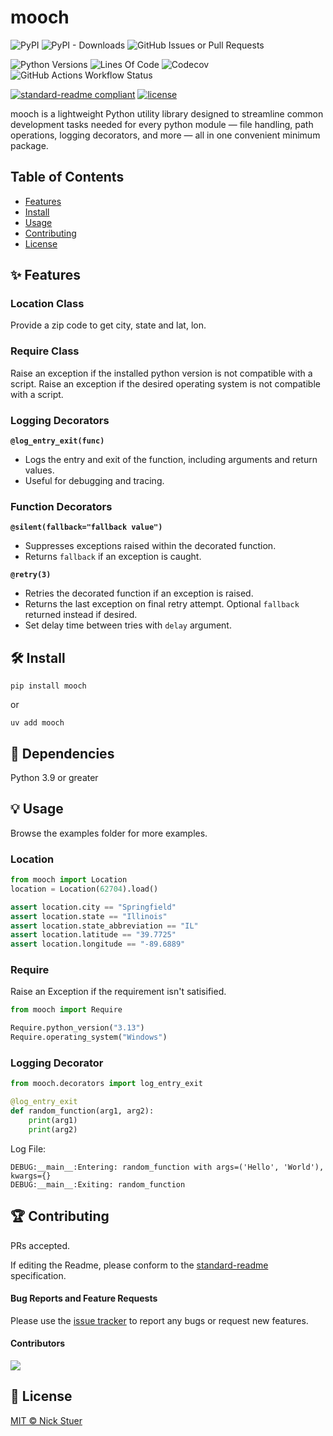 # mooch

![PyPI](https://img.shields.io/pypi/v/mooch?label=mooch)
![PyPI - Downloads](https://img.shields.io/pypi/dm/mooch)
<img alt="GitHub Issues or Pull Requests" src="https://img.shields.io/github/issues/nickstuer/mooch">

![Python Versions](https://img.shields.io/badge/python-3.9+-blue?logo=python)
![Lines Of Code](https://tokei.rs/b1/github/nickstuer/mooch)
![Codecov](https://img.shields.io/codecov/c/github/nickstuer/mooch)
![GitHub Actions Workflow Status](https://img.shields.io/github/actions/workflow/status/nickstuer/mooch/run_tests.yml)

[![standard-readme compliant](https://img.shields.io/badge/readme%20style-standard-brightgreen.svg?style=flat-square)](https://github.com/RichardLitt/standard-readme)
[![license](https://img.shields.io/github/license/nickstuer/mooch.svg)](LICENSE)

mooch is a lightweight Python utility library designed to streamline common development tasks needed for every python module — file handling, path operations, logging decorators, and more — all in one convenient minimum package.

## Table of Contents

- [Features](https://github.com/nickstuer/mooch?tab=readme-ov-file#-features)
- [Install](https://github.com/nickstuer/mooch?tab=readme-ov-file#-install)
- [Usage](https://github.com/nickstuer/mooch?tab=readme-ov-file#-usage)
- [Contributing](https://github.com/nickstuer/mooch?tab=readme-ov-file#-contributing)
- [License](https://github.com/nickstuer/mooch?tab=readme-ov-file#-license)

## ✨ Features

### Location Class
Provide a zip code to get city, state and lat, lon.

### Require Class
Raise an exception if the installed python version is not compatible with a script.
Raise an exception if the desired operating system is not compatible with a script.

### Logging Decorators
**`@log_entry_exit(func)`**
  - Logs the entry and exit of the function, including arguments and return values.
  - Useful for debugging and tracing.

### Function Decorators
**`@silent(fallback="fallback value")`**
  - Suppresses exceptions raised within the decorated function.
  - Returns `fallback` if an exception is caught.

**`@retry(3)`**
  - Retries the decorated function if an exception is raised.
  - Returns the last exception on final retry attempt. Optional `fallback` returned instead if desired.
  - Set delay time between tries with `delay` argument.


## 🛠 Install

```
pip install mooch
```
or
```
uv add mooch
```

##  📌 Dependencies
Python 3.9 or greater

## 💡 Usage

Browse the examples folder for more examples.

### Location
```python
from mooch import Location
location = Location(62704).load()

assert location.city == "Springfield"
assert location.state == "Illinois"
assert location.state_abbreviation == "IL"
assert location.latitude == "39.7725"
assert location.longitude == "-89.6889"
```

### Require
Raise an Exception if the requirement isn't satisified.
```python
from mooch import Require

Require.python_version("3.13")
Require.operating_system("Windows")
```

### Logging Decorator

```python
from mooch.decorators import log_entry_exit

@log_entry_exit
def random_function(arg1, arg2):
    print(arg1)
    print(arg2)
```
Log File:
```
DEBUG:__main__:Entering: random_function with args=('Hello', 'World'), kwargs={}
DEBUG:__main__:Exiting: random_function
```

## 🏆 Contributing

PRs accepted.

If editing the Readme, please conform to the [standard-readme](https://github.com/RichardLitt/standard-readme) specification.

#### Bug Reports and Feature Requests
Please use the [issue tracker](https://github.com/nickstuer/mooch/issues) to report any bugs or request new features.

#### Contributors

<a href = "https://github.com/nickstuer/mooch/graphs/contributors">
  <img src = "https://contrib.rocks/image?repo=nickstuer/mooch"/>
</a>

## 📃 License

[MIT © Nick Stuer](LICENSE)
